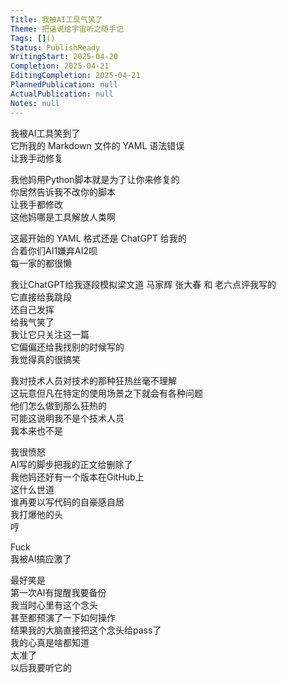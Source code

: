 ```yaml
---  
Title: 我被AI工具气笑了  
Theme: 把话说给宇宙听之随手记  
Tags: []()  
Status: PublishReady  
WritingStart: 2025-04-20  
Completion: 2025-04-21  
EditingCompletion: 2025-04-21  
PlannedPublication: null  
ActualPublication: null  
Notes: null  
---  
```

  
我被AI工具笑到了  
它所我的 Markdown 文件的 YAML 语法错误  
让我手动修复  
  
我他妈用Python脚本就是为了让你来修复的  
你居然告诉我不改你的脚本  
让我手都修改  
这他妈哪是工具解放人类啊  
  
这最开始的 YAML 格式还是 ChatGPT 给我的  
合着你们AI1嫌弃AI2呗  
每一家的都很懒  
  
我让ChatGPT给我逐段模拟梁文道 马家辉 张大春 和 老六点评我写的  
它直接给我跳段  
还自己发挥  
给我气笑了  
我让它只关注这一篇  
它偏偏还给我找别的时候写的  
我觉得真的很搞笑  
  
我对技术人员对技术的那种狂热丝毫不理解  
这玩意但凡在特定的使用场景之下就会有各种问题  
他们怎么做到那么狂热的  
可能这说明我不是个技术人员  
我本来也不是  
  
我很愤怒  
AI写的脚步把我的正文给删除了  
我他妈还好有一个版本在GitHub上  
这什么世道  
谁再要以写代码的自豪感自居  
我打爆他的头  
哼  
  
Fuck  
我被AI搞应激了  
  
最好笑是  
第一次AI有提醒我要备份  
我当时心里有这个念头  
甚至都预演了一下如何操作  
结果我的大脑直接把这个念头给pass了  
我的心真是啥都知道  
太准了  
以后我要听它的  
  
  
  